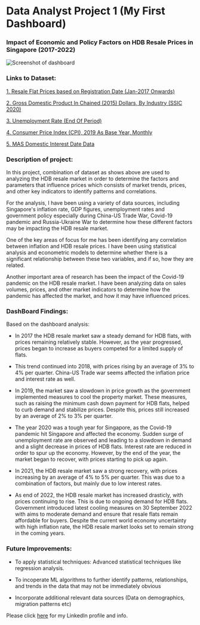 # Data Analyst Project 1 (My First Dashboard)
### Impact of Economic and Policy Factors on HDB Resale Prices in Singapore (2017-2022)
![Screenshot of dashboard](https://i.imgur.com/YA9I17v.png)

### Links to Dataset:
[1. Resale Flat Prices based on Registration Date (Jan-2017 Onwards)](https://data.gov.sg/dataset/resale-flat-prices)

[2. Gross Domestic Product In Chained (2015) Dollars, By Industry (SSIC 2020)](https://tablebuilder.singstat.gov.sg/table/TS/M015661)

[3. Unemployment Rate (End Of Period)](https://tablebuilder.singstat.gov.sg/table/TS/M182341)

[4. Consumer Price Index (CPI), 2019 As Base Year, Monthly](https://tablebuilder.singstat.gov.sg/table/TS/M212881)

[5. MAS Domestic Interest Date Data](https://eservices.mas.gov.sg/Statistics/dir/DomesticInterestRates.aspx)

### Description of project:

In this project, combination of dataset as shows above are used to analyzing the HDB resale market in order to determine the factors and parameters that influence prices which consists of market trends, prices, and other key indicators to identify patterns and correlations.

For the analysis, I have been using a variety of data sources, including Singapore's inflation rate, GDP figures, unemployment rates and government policy especially during China-US Trade War, Covid-19 pandemic and Russia-Ukraine War to determine how these different factors may be impacting the HDB resale market.

One of the key areas of focus for me has been identifying any correlation between inflation and HDB resale prices. I have been using statistical analysis and econometric models to determine whether there is a significant relationship between these two variables, and if so, how they are related.

Another important area of research has been the impact of the Covid-19 pandemic on the HDB resale market. I have been analyzing data on sales volumes, prices, and other market indicators to determine how the pandemic has affected the market, and how it may have influenced prices.


### DashBoard Findings:
Based on the dashboard analysis:
- In 2017 the HDB resale market saw a steady demand for HDB flats, with prices remaining relatively stable. However, as the year progressed, prices began to increase as buyers competed for a limited supply of flats. 

- This trend continued into 2018, with prices rising by an average of 3% to 4% per quarter. China-US Trade war seems affected the inflation price and interest rate as well.

- In 2019, the market saw a slowdown in price growth as the government implemented measures to cool the property market. These measures, such as raising the minimum cash down payment for HDB flats, helped to curb demand and stabilize prices. Despite this, prices still increased by an average of 2% to 3% per quarter.

- The year 2020 was a tough year for Singapore, as the Covid-19 pandemic hit Singapore and affected the economy. Sudden surge of unemployment rate are observed and leading to a slowdown in demand and a slight decrease in prices of HDB flats. Interest rate are reduced in order to spur up the economy. However, by the end of the year, the market began to recover, with prices starting to pick up again.

- In 2021, the HDB resale market saw a strong recovery, with prices increasing by an average of 4% to 5% per quarter. This was due to a combination of factors, but mainly due to low interest rates.

- As end of 2022, the HDB resale market has increased drasticly, with prices continuing to rise. This is due to ongoing demand for HDB flats. Government introduced latest cooling measures on 30 September 2022 with aims to moderate demand and ensure that resale flats remain affordable for buyers. Despite the current world economy uncertainty with high inflation rate, the HDB resale market looks set to remain strong in the coming years.

### Future Improvements:
- To apply statistical techniques: Advanced statistical techniques like regression analysis.

- To incoperate ML algorithms to further identify patterns, relationships, and trends in the data that may not be immediately obvious

- Incorporate additional relevant data sources (Data on demographics, migration patterns etc)


Please click [here](https://www.linkedin.com/in/hongkahfoo/) for my LinkedIn profile and info.
